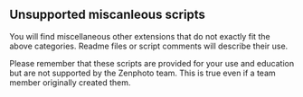 Unsupported miscanleous scripts
------

You will find miscellaneous other extensions that do not exactly fit the above categories. Readme files or script comments will describe their use.

Please remember that these scripts are provided for your use and education but are not supported by the Zenphoto team. This is true even if a team member originally created them.